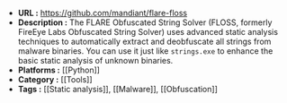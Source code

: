 - **URL :** https://github.com/mandiant/flare-floss
- **Description :** The FLARE Obfuscated String Solver (FLOSS, formerly FireEye Labs Obfuscated String Solver) uses advanced static analysis techniques to automatically extract and deobfuscate all strings from malware binaries. You can use it just like `strings.exe` to enhance the basic static analysis of unknown binaries.
- **Platforms :** [[Python]]
- **Category :** [[Tools]]
- **Tags :** [[Static analysis]], [[Malware]], [[Obfuscation]]